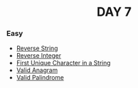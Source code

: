 <h1 align="center"> 
DAY 7
</h1>

### Easy

- [ Reverse String](https://github.com/asthakri50/100_DAYS_OF_CODE/blob/main/Day007/1.java)
- [Reverse Integer](https://github.com/asthakri50/100_DAYS_OF_CODE/blob/main/Day007/2.java)
- [First Unique Character in a String](https://github.com/asthakri50/100_DAYS_OF_CODE/blob/main/Day007/3.java)
- [Valid Anagram](https://github.com/asthakri50/100_DAYS_OF_CODE/blob/main/Day007/4.java)
- [Valid Palindrome](https://github.com/asthakri50/100_DAYS_OF_CODE/blob/main/Day007/5.java)
